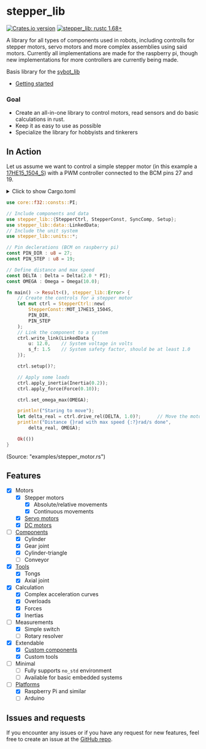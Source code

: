 # stepper_lib

[![Crates.io version](https://img.shields.io/crates/v/stepper_lib.svg?style=flat-square)](https://crates.io/crates/stepper_lib)
[![stepper_lib: rustc 1.68+]][Rust 1.68]

[stepper_lib: rustc 1.68+]: https://img.shields.io/badge/stepper_lib-rustc_1.68+-lightgray.svg
[Rust 1.68]: https://blog.rust-lang.org/2023/03/09/Rust-1.68.0.html

A library for all types of components used in robots, including controlls for stepper motors, servo motors and more complex assemblies using said motors. Currently all implementations are made for the raspberry pi, though new implementations for more controllers are currently being made.

Basis library for the [sybot_lib]("https://github.com/SamuelNoesslboeck/sybot_lib)

- [Getting started](docs/getting_started.md)

### Goal

- Create an all-in-one library to control motors, read sensors and do basic calculations in rust.
- Keep it as easy to use as possible
- Specialize the library for hobbyists and tinkerers

## In Action

Let us assume we want to control a simple stepper motor (in this example a [17HE15_1504_S](https://www.omc-stepperonline.com/index.php?route=product/product/get_file&file=2838/17HE15-1504S.pdf)) with a PWM controller connected to the BCM pins 27 and 19.

<details>
<summary>
Click to show Cargo.toml
</summary>

```toml
# ...

[dependencies]
# Include the library configured for the raspberry pi
stepper_lib = { version = "0.11.4", features = [ "rasp" ] } 

# ...
```
</details>
<p></p>

```rust
use core::f32::consts::PI;

// Include components and data
use stepper_lib::{StepperCtrl, StepperConst, SyncComp, Setup};
use stepper_lib::data::LinkedData;
// Include the unit system
use stepper_lib::units::*;

// Pin declerations (BCM on raspberry pi)
const PIN_DIR : u8 = 27;
const PIN_STEP : u8 = 19;

// Define distance and max speed
const DELTA : Delta = Delta(2.0 * PI);
const OMEGA : Omega = Omega(10.0);

fn main() -> Result<(), stepper_lib::Error> {
    // Create the controls for a stepper motor
    let mut ctrl = StepperCtrl::new(
        StepperConst::MOT_17HE15_1504S, 
        PIN_DIR, 
        PIN_STEP
    );
    // Link the component to a system
    ctrl.write_link(LinkedData { 
        u: 12.0,    // System voltage in volts
        s_f: 1.5    // System safety factor, should be at least 1.0
    }); 

    ctrl.setup()?;

    // Apply some loads
    ctrl.apply_inertia(Inertia(0.2));
    ctrl.apply_force(Force(0.10));

    ctrl.set_omega_max(OMEGA);

    println!("Staring to move");
    let delta_real = ctrl.drive_rel(DELTA, 1.0)?;      // Move the motor
    println!("Distance {}rad with max speed {:?}rad/s done", 
        delta_real, OMEGA);

    Ok(())
}
```
(Source: "examples/stepper_motor.rs")

## Features

- [x] Motors
  - [x] Stepper motors
    - [x] Absolute/relative movements 
    - [x] Continuous movements
  - [x] [Servo motors](/docs/motors/servos.md)
  - [x] [DC motors](/docs/motors/dc_motors.md)
- [ ] [Components](/docs/components.md)
  - [x] Cylinder
  - [x] Gear joint
  - [x] Cylinder-triangle
  - [ ] Conveyor
- [x] [Tools](/docs/tools.md)
  - [x] Tongs
  - [x] Axial joint
- [x] Calculation
  - [x] Complex acceleration curves
  - [x] Overloads
  - [x] Forces
  - [x] Inertias
- [ ] Measurements
  - [x] Simple switch
  - [ ] Rotary resolver
- [x] Extendable
  - [x] [Custom components](/docs/components.md#custom-components)
  - [x] Custom tools
- [ ] Minimal
  - [ ] Fully supports `no_std` environment
  - [ ] Available for basic embedded systems
- [ ] [Platforms](/docs/platforms.md)
  - [x] Raspberry Pi and similar
  - [ ] Arduino

## Issues and requests

If you encounter any issues or if you have any request for new features, feel free to create an issue at the [GitHub repo](https://github.com/SamuelNoesslboeck/stepper_lib).